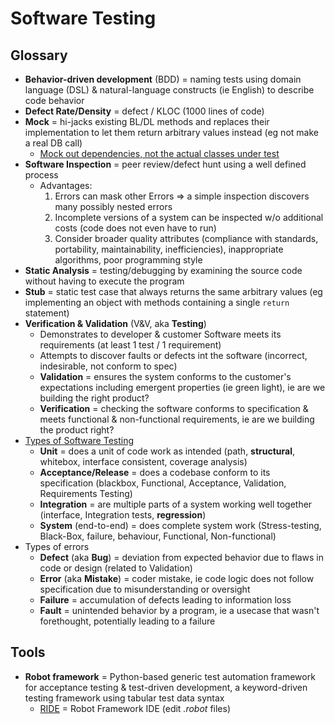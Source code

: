 # Software Testing

## Glossary

* **Behavior-driven development** (BDD) = naming tests using domain language (DSL) & natural-language constructs (ie English) to describe code behavior
* **Defect Rate/Density** = defect / KLOC (1000 lines of code)
* **Mock** = hi-jacks existing BL/DL methods and replaces their implementation to let them return arbitrary values instead (eg not make a real DB call)
  * [Mock out dependencies, not the actual classes under test](https://stackoverflow.com/a/2277068)
* **Software Inspection** = peer review/defect hunt using a well defined process
  * Advantages:
    1. Errors can mask other Errors => a simple inspection discovers many possibly nested errors
    2. Incomplete versions of a system can be inspected w/o additional costs (code does not even have to run)
    3. Consider broader quality attributes (compliance with standards, portability, maintainability, inefficiencies), inappropriate algorithms, poor programming style
* **Static Analysis** = testing/debugging by examining the source code without having to execute the program
* **Stub** = static test case that always returns the same arbitrary values (eg implementing an object with methods containing a single `return` statement)
* **Verification & Validation** (V&V, aka **Testing**)
  * Demonstrates to developer & customer Software meets its requirements (at least 1 test / 1 requirement)
  * Attempts to discover faults or defects int the software (incorrect, indesirable, not conform to spec)
  * **Validation** = ensures the system conforms to the customer's expectations including emergent properties (ie green light), ie are we building the right product?
  * **Verification** = checking the software conforms to specification & meets functional & non-functional requirements, ie are we building the product right?
* [Types of Software Testing](https://www.javatpoint.com/types-of-software-testing)
  * **Unit** = does a unit of code work as intended (path, **structural**, whitebox, interface consistent, coverage analysis)
  * **Acceptance/Release** = does a codebase conform to its specification (blackbox, Functional, Acceptance, Validation, Requirements Testing)
  * **Integration** = are multiple parts of a system working well together (interface, Integration tests, **regression**)
  * **System** (end-to-end) = does complete system work (Stress-testing, Black-Box, failure, behaviour, Functional, Non-functional)
* Types of errors
  * **Defect** (aka **Bug**) = deviation from expected behavior due to flaws in code or design (related to Validation)
  * **Error** (aka **Mistake**) = coder mistake, ie code logic does not follow specification due to misunderstanding or oversight
  * **Failure** = accumulation of defects leading to information loss
  * **Fault** = unintended behavior by a program, ie a usecase that wasn't forethought, potentially leading to a failure

## Tools

* **Robot framework** = Python-based generic test automation framework for acceptance testing & test-driven development, a keyword-driven testing framework using tabular test data syntax
  * [RIDE](https://github.com/robotframework/RIDE) = Robot Framework IDE (edit _.robot_ files)

